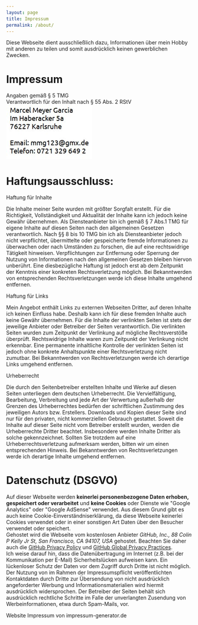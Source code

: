 ```yaml
---
layout: page
title: Impressum
permalink: /about/
---
```

Diese Webseite dient ausschließlich dazu, Informationen über mein Hobby mit anderen zu teilen und somit ausdrücklich keinen gewerblichen Zwecken.  

# Impressum

Angaben gemäß § 5 TMG  
Verantwortlich für den Inhalt nach § 55 Abs. 2 RStV   
![kontakt](https://raw.githubusercontent.com/MarcelMG/marcelmg.github.io/master/images/kontaktdaten.jpg) 
  
  
# Haftungsausschluss:

Haftung für Inhalte

Die Inhalte meiner Seite wurden mit größter Sorgfalt erstellt. Für die Richtigkeit, Vollständigkeit und Aktualität der Inhalte kann ich jedoch keine Gewähr übernehmen. Als Diensteanbieter bin ich gemäß § 7 Abs.1 TMG für eigene Inhalte auf diesen Seiten nach den allgemeinen Gesetzen verantwortlich. Nach §§ 8 bis 10 TMG bin ich als Diensteanbieter jedoch nicht verpflichtet, übermittelte oder gespeicherte fremde Informationen zu überwachen oder nach Umständen zu forschen, die auf eine rechtswidrige Tätigkeit hinweisen. Verpflichtungen zur Entfernung oder Sperrung der Nutzung von Informationen nach den allgemeinen Gesetzen bleiben hiervon unberührt. Eine diesbezügliche Haftung ist jedoch erst ab dem Zeitpunkt der Kenntnis einer konkreten Rechtsverletzung möglich. Bei Bekanntwerden von entsprechenden Rechtsverletzungen werde ich diese Inhalte umgehend entfernen.

Haftung für Links

Mein Angebot enthält Links zu externen Webseiten Dritter, auf deren Inhalte ich keinen Einfluss habe. Deshalb kann ich für diese fremden Inhalte auch keine Gewähr übernehmen. Für die Inhalte der verlinkten Seiten ist stets der jeweilige Anbieter oder Betreiber der Seiten verantwortlich. Die verlinkten Seiten wurden zum Zeitpunkt der Verlinkung auf mögliche Rechtsverstöße überprüft. Rechtswidrige Inhalte waren zum Zeitpunkt der Verlinkung nicht erkennbar. Eine permanente inhaltliche Kontrolle der verlinkten Seiten ist jedoch ohne konkrete Anhaltspunkte einer Rechtsverletzung nicht zumutbar. Bei Bekanntwerden von Rechtsverletzungen werde ich derartige Links umgehend entfernen.

Urheberrecht

Die durch den Seitenbetreiber erstellten Inhalte und Werke auf diesen Seiten unterliegen dem deutschen Urheberrecht. Die Vervielfältigung, Bearbeitung, Verbreitung und jede Art der Verwertung außerhalb der Grenzen des Urheberrechtes bedürfen der schriftlichen Zustimmung des jeweiligen Autors bzw. Erstellers. Downloads und Kopien dieser Seite sind nur für den privaten, nicht kommerziellen Gebrauch gestattet. Soweit die Inhalte auf dieser Seite nicht vom Betreiber erstellt wurden, werden die Urheberrechte Dritter beachtet. Insbesondere werden Inhalte Dritter als solche gekennzeichnet. Sollten Sie trotzdem auf eine Urheberrechtsverletzung aufmerksam werden, bitten wir um einen entsprechenden Hinweis. Bei Bekanntwerden von Rechtsverletzungen werde ich derartige Inhalte umgehend entfernen.

# Datenschutz (DSGVO)

Auf dieser Webseite werden **keinerlei personenbezogene Daten erhoben, gespeichert oder verarbeitet** und **keine Cookies** oder Dienste wie "Google Analytics" oder "Google AdSense" verwendet. Aus diesem Grund gibt es auch keine Cookie-Einverständniserklärung, da diese Webseite keinerlei Cookies verwendet oder in einer sonstigen Art Daten über den Besucher verwendet oder speichert.  
Gehostet wird die Webseite vom kostenlosen Anbieter *GitHub, Inc., 88 Colin P Kelly Jr St, San Francisco, CA 94107, USA* gehostet. Beachten Sie daher auch die [GitHub Privacy Policy](https://help.github.com/articles/github-privacy-policy/) und [GitHub Global Privacy Practices](https://help.github.com/articles/global-privacy-practices/).  
Ich weise darauf hin, dass die Datenübertragung im Internet (z.B. bei der Kommunikation per E-Mail) Sicherheitslücken aufweisen kann. Ein lückenloser Schutz der Daten vor dem Zugriff durch Dritte ist nicht möglich.
Der Nutzung von im Rahmen der Impressumspflicht veröffentlichten Kontaktdaten durch Dritte zur Übersendung von nicht ausdrücklich angeforderter Werbung und Informationsmaterialien wird hiermit ausdrücklich widersprochen. Der Betreiber der Seiten behält sich ausdrücklich rechtliche Schritte im Falle der unverlangten Zusendung von Werbeinformationen, etwa durch Spam-Mails, vor.  
  
Website Impressum von impressum-generator.de
